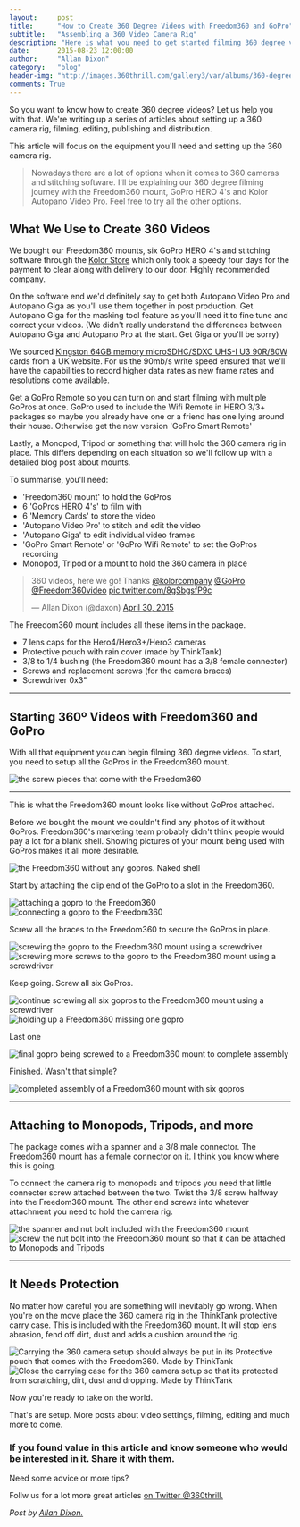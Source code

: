 ```yaml
---
layout:     post
title:      "How to Create 360 Degree Videos with Freedom360 and GoPro"
subtitle:   "Assembling a 360 Video Camera Rig"
description: "Here is what you need to get started filming 360 degree videos. The equipment that's included and how to setup the 360 camera"
date:       2015-08-23 12:00:00
author:     "Allan Dixon"
category:   "blog"
header-img: "http://images.360thrill.com/gallery3/var/albums/360-degree-gopro-camera/360-camera-setting-up-freedom360-screwing-3.jpg"
comments: True
---
```


<p>So you want to know how to create 360 degree videos? Let us help you with that. We're writing up a series of articles about setting up a 360 camera rig, filming, editing, publishing and distribution.</p>

<p>This article will focus on the equipment you'll need and setting up the 360 camera rig.</p>

<blockquote>Nowadays there are a lot of options when it comes to 360 cameras and stitching software. I'll be explaining our 360 degree filming journey with the Freedom360 mount, GoPro HERO 4's and Kolor Autopano Video Pro. Feel free to try all the other options.</blockquote>


<h2 class="section-heading">What We Use to Create 360 Videos</h2>

<p>We bought our Freedom360 mounts, six GoPro HERO 4's and stitching software through the <a href="http://store.kolor.com/?___store=eng&___from_store=default"  target="_blank" >Kolor Store</a> which only took a speedy four days for the payment to clear along with delivery to our door. Highly recommended company.</p>

<p>On the software end we'd definitely say to get both Autopano Video Pro and Autopano Giga as you'll use them together in post production. Get Autopano Giga for the masking tool feature as you'll need it to fine tune and correct your videos. (We didn't really understand the differences between Autopano Giga and Autopano Pro at the start. Get Giga or you'll be sorry)</p>

<p>We sourced <a href="http://www.kingston.com/en/flash/microsd_cards#sdca3"  target="_blank">Kingston 64GB memory microSDHC/SDXC UHS-I U3 90R/80W</a> cards from a UK website. For us the 90mb/s write speed ensured that we'll have the capabilities to record higher data rates as new frame rates and resolutions come available.</p>

<p>Get a GoPro Remote so you can turn on and start filming with multiple GoPros at once. GoPro used to include the Wifi Remote in HERO 3/3+ packages so maybe you already have one or a friend has one lying around their house. Otherwise get the new version 'GoPro Smart Remote'</p>

<p>Lastly, a Monopod, Tripod or something that will hold the 360 camera rig in place. This differs depending on each situation so we'll follow up with a detailed blog post about mounts.</p>

<p>To summarise, you'll need:</p>
<ul>
<li>'Freedom360 mount' to hold the GoPros</li>
<li>6 'GoPros HERO 4's' to film with</li>
<li>6 'Memory Cards' to store the video</li>
<li>'Autopano Video Pro' to stitch and edit the video</li>
<li>'Autopano Giga' to edit individual video frames</li>
<li>'GoPro Smart Remote' or 'GoPro Wifi Remote' to set the GoPros recording</li>
<li>Monopod, Tripod or a mount to hold the 360 camera in place</li>
</ul>

<p></p>


<blockquote class="twitter-tweet" lang="en"><p lang="en" dir="ltr">360 videos, here we go! Thanks <a href="https://twitter.com/kolorcompany">@kolorcompany</a> <a href="https://twitter.com/GoPro">@GoPro</a> <a href="https://twitter.com/Freedom360video">@Freedom360video</a> <a href="http://t.co/8gSbgsfP9c">pic.twitter.com/8gSbgsfP9c</a></p>&mdash; Allan Dixon (@daxon) <a href="https://twitter.com/daxon/status/593782968470089728">April 30, 2015</a></blockquote>
<script async src="//platform.twitter.com/widgets.js" charset="utf-8"></script>

<p>The Freedom360 mount includes all these items in the package.</p>
<ul>
<li>7 lens caps for the Hero4/Hero3+/Hero3 cameras</li>
<li>Protective pouch with rain cover (made by ThinkTank)</li>
<li>3/8 to 1/4 bushing (the Freedom360 mount has a 3/8 female connector)</li>
<li>Screws and replacement screws (for the camera braces)</li>
<li>Screwdriver 0x3"</li>
</ul>
<hr>

<h2 class="section-heading">Starting 360º Videos with Freedom360 and GoPro</h2>
<p>With all that equipment you can begin filming 360 degree videos. To start, you need to setup all the GoPros in the Freedom360 mount.</p>

<img src="http://images.360thrill.com/gallery3/var/albums/360-degree-gopro-camera/360-camera-setting-up-freedom360-screws.jpg" alt="the screw pieces that come with the Freedom360" title="Freedom360 screw pieces">

<hr>

<p>This is what the Freedom360 mount looks like without GoPros attached.</p>

<p>Before we bought the mount we couldn't find any photos of it without GoPros. Freedom360's marketing team probably didn't think people would pay a lot for a blank shell. Showing pictures of your mount being used with GoPros makes it all more desirable.</p>



<img src="http://images.360thrill.com/gallery3/var/albums/360-degree-gopro-camera/360-camera-setting-up-freedom360-shell.jpg" alt="the Freedom360 without any gopros. Naked shell" title="Freedom360 naked shell. No gopros">


<p>Start by attaching the clip end of the GoPro to a slot in the Freedom360.</p>


<img src="http://images.360thrill.com/gallery3/var/albums/360-degree-gopro-camera/360-camera-setting-up-freedom360-attaching-gopro-2.jpg" alt="attaching a gopro to the Freedom360" title="Attaching a gopro to the Freedom360">

<img src="http://images.360thrill.com/gallery3/var/albums/360-degree-gopro-camera/360-camera-setting-up-freedom360-attaching-gopro.jpg" alt="connecting a gopro to the Freedom360" title="connecting a gopro to the Freedom360">

<p>Screw all the braces to the Freedom360 to secure the GoPros in place.</p>

<img src="http://images.360thrill.com/gallery3/var/albums/360-degree-gopro-camera/360-camera-setting-up-freedom360-screwing-4.jpg" alt="screwing the gopro to the Freedom360 mount using a screwdriver" title="screwing a gopro to the Freedom360 mount using a screwdriver">

<img src="http://images.360thrill.com/gallery3/var/albums/360-degree-gopro-camera/360-camera-setting-up-freedom360-screwing-3.jpg" alt="screwing more screws to the gopro to the Freedom360 mount using a screwdriver" title="screwing more screws to a gopro to the Freedom360 mount using a screwdriver">

<p>Keep going. Screw all six GoPros.</p>

<img src="http://images.360thrill.com/gallery3/var/albums/360-degree-gopro-camera/360-camera-setting-up-freedom360-screwing-2.jpg" alt="continue screwing all six gopros to the Freedom360 mount using a screwdriver" title="continue screwing the rest of the gopros to the Freedom360 mount using a screwdriver">



<img src="http://images.360thrill.com/gallery3/var/albums/360-degree-gopro-camera/360-camera-setting-up-freedom360-gopros-assembly.jpg" alt="holding up a Freedom360 missing one gopro" title="Holding a uncomplete Freedom360 mount. One gopro to be attached">

<p>Last one</p>

<img src="http://images.360thrill.com/gallery3/var/albums/360-degree-gopro-camera/360-camera-setting-up-freedom360-screwing-1.jpg" alt="final gopro being screwed to a Freedom360 mount to complete assembly" title="Screwing final gopro to the Freedom360 mount">

<p>Finished. Wasn't that simple?</p>

<img src="http://images.360thrill.com/gallery3/var/albums/360-degree-gopro-camera/360-camera-setting-up-freedom360-complete.jpg" alt="completed assembly of a Freedom360 mount with six gopros" title="Completed assembly of a Freedom360 mount, all the gopros attached and connected">

<hr>


<h2>Attaching to Monopods, Tripods, and more</h2>

<p>The package comes with a spanner and a 3/8 male connector. The Freedom360 mount has a female connector on it. I think you know where this is going.</p>

<p>To connect the camera rig to monopods and tripods you need that little connecter screw attached between the two. Twist the 3/8 screw halfway into the Freedom360 mount. The other end screws into whatever attachment you need to hold the camera rig.</p>

<img src="http://images.360thrill.com/gallery3/var/albums/360-degree-gopro-camera/360-camera-setting-up-freedom360-bolt-nut.jpg" alt="the spanner and nut bolt included with the Freedom360 mount" title="the spanner and nut bolt to be attached to the 360 camera">

<img src="http://images.360thrill.com/gallery3/var/albums/360-degree-gopro-camera/360-camera-setting-up-freedom360-screwing-bolt.jpg" alt="screw the nut bolt into the Freedom360 mount so that it can be attached to Monopods and Tripods" title="the nut that holds the 360 camera to monopods and Tripods">

<hr>

<h2>It Needs Protection</h2>
<p>No matter how careful you are something will inevitably go wrong. When you're on the move place the 360 camera rig in the ThinkTank protective carry case. This is included with the Freedom360 mount. It will stop lens abrasion, fend off dirt, dust and adds a cushion around the rig.</p>

<img src="http://images.360thrill.com/gallery3/var/albums/360-degree-gopro-camera/360-camera-setting-up-freedom360-carry-case.jpg" alt="Carrying the 360 camera setup should always be put in its Protective pouch that comes with the Freedom360. Made by ThinkTank" title="Protective carry case that comes with the Freedom360 mount. Use it to secure and protect your 360 camera rig">

<img src="http://images.360thrill.com/gallery3/var/albums/360-degree-gopro-camera/360-camera-setting-up-freedom360-carry-case-3.jpg" alt="Close the carrying case for the 360 camera setup so that its protected from scratching, dirt, dust and dropping. Made by ThinkTank" title="Protective carry case that comes with the Freedom360 mount. Use it to secure and protect your 360 camera rig against dropping and dirt">
<p>Now you're ready to take on the world.</p>

<p>That's are setup. More posts about video settings, filming, editing and much more to come.</p>

<h3>If you found value in this article and know someone who would be interested in it. Share it with them.</h3>

<p>Need some advice or more tips?</p>
<p>Follw us for a lot more great articles <a href="http://www.twitter.com/360thrill"  target="_blank">on Twitter @360thrill.</a></p>

<em>Post by <a href="http://www.twitter.com/daxon" target="_blank">Allan Dixon.</a></em>
